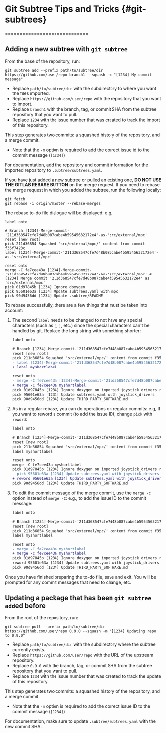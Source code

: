 # Git Subtree Tips and Tricks {#git-subtrees}
=============================

## Adding a new subtree with `git subtree`

From the base of the repository, run:

```
git subtree add --prefix path/to/subtree/dir https://github.com/user/repo branch1 --squash -m "[1234] My commit message"
```

- Replace `path/to/subtree/dir` with the subdirectory to where you want the files imported.
- Replace `https://github.com/user/repo` with the repository that you want to import.
- Replace `branch1` with the branch, tag, or commit SHA from the subtree repository that you want to pull.
- Replace `1234` with the issue number that was created to track the import of this repository.

This step generates two commits: a squashed history of the repository, and a merge commit.
- Note that the `-m` option is required to add the correct issue id to the commit message (`[1234]`)

For documentation, add the repository and commit information for the imported repository to `.subtree/subtrees.yaml`.

If you have just added a new subtree or pulled an existing one, **DO NOT USE THE GITLAB REBASE BUTTON** on the merge request.
If you need to rebase the merge request in which you added the subtree, run the following locally:

```
git fetch
git rebase -i origin/master --rebase-merges
```

The rebase to-do file dialogue will be displayed: e.g.
```
label onto

# Branch [1234]-Merge-commit-'211d368547cfe7d48b087cabe4b59545632172e4'-as-'src/external/mpc'
reset [new root]
pick 211d36854 Squashed 'src/external/mpc/' content from commit f35f7423c
label [1234]-Merge-commit-'211d368547cfe7d48b087cabe4b59545632172e4'-as-'src/external/mpc'

reset onto
merge -C fe7cee43a [1234]-Merge-commit-'211d368547cfe7d48b087cabe4b59545632172e4'-as-'src/external/mpc' # [1234] Merge commit '211d368547cfe7d48b087cabe4b59545632172e4' as 'src/external/mpc'
pick 01d97845b [1234] Ignore doxygen
pick 95601e63a [1234] Update subtrees.yaml with mpc 
pick 90d9456dd [1234] Update .subtree/README
```

To rebase successfully, there are a few things that must be taken into account:
1. The second `label` needs to be changed to not have any special characters (such as `[`, `]`, etc.) since
   the special characters can't be handled by git. Replace the long string with something shorter:
    ```diff
    label onto

    # Branch [1234]-Merge-commit-'211d368547cfe7d48b087cabe4b59545632172e4'-as-'src/external/mpc'
    reset [new root]
    pick 211d36854 Squashed 'src/external/mpc/' content from commit f35f7423c
    - label [1234]-Merge-commit-'211d368547cfe7d48b087cabe4b59545632172e4'-as-'src/external/mpc'
    + label myshortlabel

    reset onto
    - merge -C fe7cee43a [1234]-Merge-commit-'211d368547cfe7d48b087cabe4b59545632172e4'-as-'src/external/mpc' # [1234] Merge commit '211d368547cfe7d48b087cabe4b59545632172e4' as 'src/external/mpc'
    + merge -C fe7cee43a myshortlabel
    pick 01d97845b [1234] Ignore doxygen on imported joystick_drivers repository
    pick 95601e63a [1234] Update subtrees.yaml with joystick_drivers
    pick 90d9456dd [1234] Update THIRD_PARTY_SOFTWARE.md
    ```
2. As in a regular rebase, you can do operations on regular commits:
   e.g, If you want to reword a commit (to add the issue ID), change `pick` with `reword`:

    ```diff
    label onto

    # Branch [1234]-Merge-commit-'211d368547cfe7d48b087cabe4b59545632172e4'-as-'src/external/mpc'
    reset [new root]
    pick 211d36854 Squashed 'src/external/mpc/' content from commit f35f7423c
    label myshortlabel

    reset onto
    merge -C fe7cee43a myshortlabel
    pick 01d97845b [1234] Ignore doxygen on imported joystick_drivers repository
    - pick 95601e63a [1234] Update subtrees.yaml with joystick_drivers
    + reword 95601e63a [1234] Update subtrees.yaml with joystick_drivers
    pick 90d9456dd [1234] Update THIRD_PARTY_SOFTWARE.md
    ```
3. To edit the commit message of the merge commit, use the `merge -c` option instead of `merge -C`:
   e.g., to add the issue ID to the commit message:
    ```diff
    label onto

    # Branch [1234]-Merge-commit-'211d368547cfe7d48b087cabe4b59545632172e4'-as-'src/external/mpc'
    reset [new root]
    pick 211d36854 Squashed 'src/external/mpc/' content from commit f35f7423c
    label myshortlabel

    reset onto
    - merge -C fe7cee43a myshortlabel
    + merge -c fe7cee43a myshortlabel
    pick 01d97845b [1234] Ignore doxygen on imported joystick_drivers repository
    reword 95601e63a [1234] Update subtrees.yaml with joystick_drivers
    pick 90d9456dd [1234] Update THIRD_PARTY_SOFTWARE.md
    ```

Once you have finished preparing the to-do file, save and exit. You will be prompted
for any commit messages that need to change, etc.

## Updating a package that has been `git subtree add`ed before

From the root of the repository, run:

```
git subtree pull --prefix path/to/subtree/dir https://github.com/user/repo 0.9.0 --squash -m "[1234] Updating repo to 0.9.0"
```

- Replace `path/to/subtree/dir` with the subdirectory where the subtree currently exists.
- Replace `https://github.com/user/repo` with the URL of the upstream repository.
- Replace `0.9.0` with the branch, tag, or commit SHA from the subtree repository that you want to pull.
- Replace `1234` with the issue number that was created to track the update of this repository.

This step generates two commits: a squashed history of the repository, and a merge commit.
- Note that the `-m` option is required to add the correct issue ID to the commit message (`[1234]`)

For documentation, make sure to update `.subtree/subtrees.yaml` with the new commit SHA.
